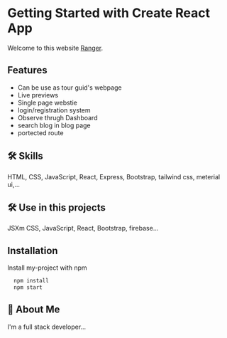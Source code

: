 
# Getting Started with Create React App

Welcome to this website [Ranger](https://assignment-10-e7cae.web.app/).


## Features

- Can be use as tour guid's webpage
- Live previews
- Single page webstie
- login/registration system
- Observe thrugh Dashboard
- search blog in blog page
- portected route


## 🛠 Skills
HTML, CSS, JavaScript, React, Express, Bootstrap, tailwind css, meterial ui,...

## 🛠 Use in this projects
JSXm CSS, JavaScript, React, Bootstrap, firebase...



## Installation

Install my-project with npm

```bash
  npm install
  npm start
```
    
## 🚀 About Me
I'm a full stack developer...

